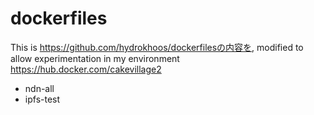 # dockerfiles
This is https://github.com/hydrokhoos/dockerfilesの内容を, modified to allow experimentation in my environment
https://hub.docker.com/cakevillage2
- ndn-all
- ipfs-test
